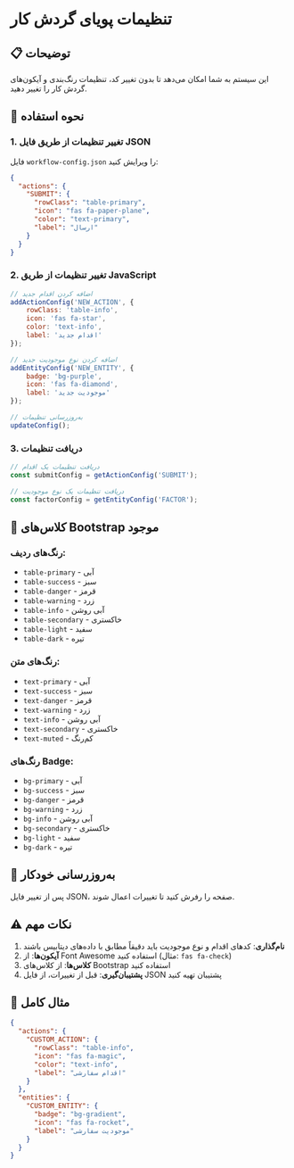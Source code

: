 # تنظیمات پویای گردش کار

## 📋 توضیحات

این سیستم به شما امکان می‌دهد تا بدون تغییر کد، تنظیمات رنگ‌بندی و آیکون‌های گردش کار را تغییر دهید.

## 🔧 نحوه استفاده

### 1. تغییر تنظیمات از طریق فایل JSON

فایل `workflow-config.json` را ویرایش کنید:

```json
{
  "actions": {
    "SUBMIT": {
      "rowClass": "table-primary",
      "icon": "fas fa-paper-plane",
      "color": "text-primary",
      "label": "ارسال"
    }
  }
}
```

### 2. تغییر تنظیمات از طریق JavaScript

```javascript
// اضافه کردن اقدام جدید
addActionConfig('NEW_ACTION', {
    rowClass: 'table-info',
    icon: 'fas fa-star',
    color: 'text-info',
    label: 'اقدام جدید'
});

// اضافه کردن نوع موجودیت جدید
addEntityConfig('NEW_ENTITY', {
    badge: 'bg-purple',
    icon: 'fas fa-diamond',
    label: 'موجودیت جدید'
});

// به‌روزرسانی تنظیمات
updateConfig();
```

### 3. دریافت تنظیمات

```javascript
// دریافت تنظیمات یک اقدام
const submitConfig = getActionConfig('SUBMIT');

// دریافت تنظیمات یک نوع موجودیت
const factorConfig = getEntityConfig('FACTOR');
```

## 🎨 کلاس‌های Bootstrap موجود

### رنگ‌های ردیف:
- `table-primary` - آبی
- `table-success` - سبز
- `table-danger` - قرمز
- `table-warning` - زرد
- `table-info` - آبی روشن
- `table-secondary` - خاکستری
- `table-light` - سفید
- `table-dark` - تیره

### رنگ‌های متن:
- `text-primary` - آبی
- `text-success` - سبز
- `text-danger` - قرمز
- `text-warning` - زرد
- `text-info` - آبی روشن
- `text-secondary` - خاکستری
- `text-muted` - کم‌رنگ

### رنگ‌های Badge:
- `bg-primary` - آبی
- `bg-success` - سبز
- `bg-danger` - قرمز
- `bg-warning` - زرد
- `bg-info` - آبی روشن
- `bg-secondary` - خاکستری
- `bg-light` - سفید
- `bg-dark` - تیره

## 🔄 به‌روزرسانی خودکار

پس از تغییر فایل JSON، صفحه را رفرش کنید تا تغییرات اعمال شوند.

## ⚠️ نکات مهم

1. **نام‌گذاری**: کدهای اقدام و نوع موجودیت باید دقیقاً مطابق با داده‌های دیتابیس باشند
2. **آیکون‌ها**: از Font Awesome استفاده کنید (مثال: `fas fa-check`)
3. **کلاس‌ها**: از کلاس‌های Bootstrap استفاده کنید
4. **پشتیبان‌گیری**: قبل از تغییرات، از فایل JSON پشتیبان تهیه کنید

## 🚀 مثال کامل

```json
{
  "actions": {
    "CUSTOM_ACTION": {
      "rowClass": "table-info",
      "icon": "fas fa-magic",
      "color": "text-info",
      "label": "اقدام سفارشی"
    }
  },
  "entities": {
    "CUSTOM_ENTITY": {
      "badge": "bg-gradient",
      "icon": "fas fa-rocket",
      "label": "موجودیت سفارشی"
    }
  }
}
```
